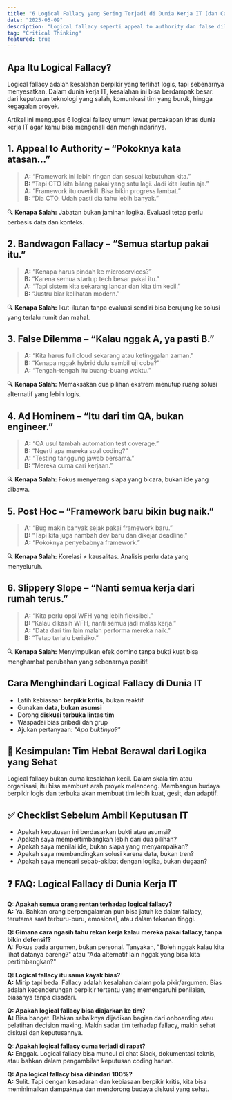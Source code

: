 ```yaml
---
title: "6 Logical Fallacy yang Sering Terjadi di Dunia Kerja IT (dan Cara Menghindarinya)"
date: "2025-05-09"
description: "Logical fallacy seperti appeal to authority dan false dilemma bisa bikin keputusan IT jadi keliru. Pelajari contohnya & cara menghindarinya di artikel ini."
tag: "Critical Thinking"
featured: true
---
```


## Apa Itu Logical Fallacy?

Logical fallacy adalah kesalahan berpikir yang terlihat logis, tapi sebenarnya menyesatkan. Dalam dunia kerja IT, kesalahan ini bisa berdampak besar: dari keputusan teknologi yang salah, komunikasi tim yang buruk, hingga kegagalan proyek.

Artikel ini mengupas 6 logical fallacy umum lewat percakapan khas dunia kerja IT agar kamu bisa mengenali dan menghindarinya.

## 1. Appeal to Authority – “Pokoknya kata atasan...”

> **A:** “Framework ini lebih ringan dan sesuai kebutuhan kita.”  
> **B:** “Tapi CTO kita bilang pakai yang satu lagi. Jadi kita ikutin aja.”  
> **A:** “Framework itu overkill. Bisa bikin progress lambat.”  
> **B:** “Dia CTO. Udah pasti dia tahu lebih banyak.”

🔍 **Kenapa Salah:** Jabatan bukan jaminan logika. Evaluasi tetap perlu berbasis data dan konteks.

## 2. Bandwagon Fallacy – “Semua startup pakai itu.”

> **A:** “Kenapa harus pindah ke microservices?”  
> **B:** “Karena semua startup tech besar pakai itu.”  
> **A:** “Tapi sistem kita sekarang lancar dan kita tim kecil.”  
> **B:** “Justru biar kelihatan modern.”

🔍 **Kenapa Salah:** Ikut-ikutan tanpa evaluasi sendiri bisa berujung ke solusi yang terlalu rumit dan mahal.

## 3. False Dilemma – “Kalau nggak A, ya pasti B.”

> **A:** “Kita harus full cloud sekarang atau ketinggalan zaman.”  
> **B:** “Kenapa nggak hybrid dulu sambil uji coba?”  
> **A:** “Tengah-tengah itu buang-buang waktu.”

🔍 **Kenapa Salah:** Memaksakan dua pilihan ekstrem menutup ruang solusi alternatif yang lebih logis.

## 4. Ad Hominem – “Itu dari tim QA, bukan engineer.”

> **A:** “QA usul tambah automation test coverage.”  
> **B:** “Ngerti apa mereka soal coding?”  
> **A:** “Testing tanggung jawab bersama.”  
> **B:** “Mereka cuma cari kerjaan.”

🔍 **Kenapa Salah:** Fokus menyerang siapa yang bicara, bukan ide yang dibawa.

## 5. Post Hoc – “Framework baru bikin bug naik.”

> **A:** “Bug makin banyak sejak pakai framework baru.”  
> **B:** “Tapi kita juga nambah dev baru dan dikejar deadline.”  
> **A:** “Pokoknya penyebabnya framework.”

🔍 **Kenapa Salah:** Korelasi ≠ kausalitas. Analisis perlu data yang menyeluruh.

## 6. Slippery Slope – “Nanti semua kerja dari rumah terus.”

> **A:** “Kita perlu opsi WFH yang lebih fleksibel.”  
> **B:** “Kalau dikasih WFH, nanti semua jadi malas kerja.”  
> **A:** “Data dari tim lain malah performa mereka naik.”  
> **B:** “Tetap terlalu berisiko.”

🔍 **Kenapa Salah:** Menyimpulkan efek domino tanpa bukti kuat bisa menghambat perubahan yang sebenarnya positif.

## Cara Menghindari Logical Fallacy di Dunia IT

- Latih kebiasaan **berpikir kritis**, bukan reaktif
- Gunakan **data, bukan asumsi**
- Dorong **diskusi terbuka lintas tim**
- Waspadai bias pribadi dan grup
- Ajukan pertanyaan: _"Apa buktinya?"_

## 🎯 Kesimpulan: Tim Hebat Berawal dari Logika yang Sehat

Logical fallacy bukan cuma kesalahan kecil. Dalam skala tim atau organisasi, itu bisa membuat arah proyek melenceng. Membangun budaya berpikir logis dan terbuka akan membuat tim lebih kuat, gesit, dan adaptif.

## ✅ Checklist Sebelum Ambil Keputusan IT

- Apakah keputusan ini berdasarkan bukti atau asumsi?
- Apakah saya mempertimbangkan lebih dari dua pilihan?
- Apakah saya menilai ide, bukan siapa yang menyampaikan?
- Apakah saya membandingkan solusi karena data, bukan tren?
- Apakah saya mencari sebab-akibat dengan logika, bukan dugaan?

## ❓ FAQ: Logical Fallacy di Dunia Kerja IT

**Q: Apakah semua orang rentan terhadap logical fallacy?**  
**A:** Ya. Bahkan orang berpengalaman pun bisa jatuh ke dalam fallacy, terutama saat terburu-buru, emosional, atau dalam tekanan tinggi.

**Q: Gimana cara ngasih tahu rekan kerja kalau mereka pakai fallacy, tanpa bikin defensif?**  
**A:** Fokus pada argumen, bukan personal. Tanyakan, "Boleh nggak kalau kita lihat datanya bareng?" atau "Ada alternatif lain nggak yang bisa kita pertimbangkan?"

**Q: Logical fallacy itu sama kayak bias?**  
**A:** Mirip tapi beda. Fallacy adalah kesalahan dalam pola pikir/argumen. Bias adalah kecenderungan berpikir tertentu yang memengaruhi penilaian, biasanya tanpa disadari.

**Q: Apakah logical fallacy bisa diajarkan ke tim?**  
**A:** Bisa banget. Bahkan sebaiknya dijadikan bagian dari onboarding atau pelatihan decision making. Makin sadar tim terhadap fallacy, makin sehat diskusi dan keputusannya.

**Q: Apakah logical fallacy cuma terjadi di rapat?**  
**A:** Enggak. Logical fallacy bisa muncul di chat Slack, dokumentasi teknis, atau bahkan dalam pengambilan keputusan coding harian.

**Q: Apa logical fallacy bisa dihindari 100%?**  
**A:** Sulit. Tapi dengan kesadaran dan kebiasaan berpikir kritis, kita bisa meminimalkan dampaknya dan mendorong budaya diskusi yang sehat.
